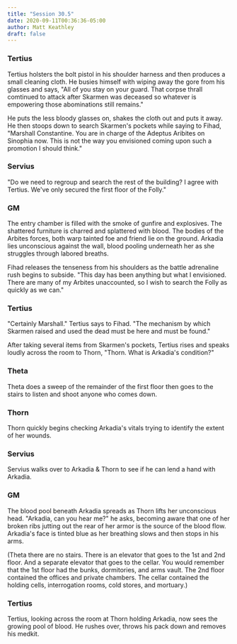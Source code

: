 ```yaml
---
title: "Session 30.5"
date: 2020-09-11T00:36:36-05:00
author: Matt Keathley
draft: false
---
```


### Tertius
Tertius holsters the bolt pistol in his shoulder harness and then produces a small cleaning cloth. He busies himself with wiping away the gore from his glasses and says, "All of you stay on your guard. That corpse thrall comtinued to attack after Skarmen was deceased so whatever is empowering those abominations still remains."

He puts the less bloody glasses on,  shakes the cloth out and puts it away. He then stoops down to search Skarmen's pockets while saying to Fihad, "Marshall Constantine. You are in charge of the Adeptus Aribites on Sinophia now. This is not the way you envisioned coming upon such a promotion I should think."

### Servius
"Do we need to regroup and search the rest of the building? I agree with Tertius. We've only secured the first floor of the Folly."

### GM
The entry chamber is filled with the smoke of gunfire and explosives. The shattered furniture is charred and splattered with blood. The bodies of the Arbites forces, both warp tainted foe and friend lie on the ground. Arkadia lies unconscious against the wall, blood pooling underneath her as she struggles through labored breaths.

Fihad releases the tenseness from his shoulders as the battle adrenaline rush begins to subside. "This day has been anything but what I envisioned. There are many of my Arbites unaccounted, so I wish to search the Folly as quickly as we can."

### Tertius
"Certainly Marshall." Tertius says to Fihad. "The mechanism by which Skarmen raised and used the dead must be here and must be found."

After taking several items from Skarmen's pockets, Tertius rises and speaks loudly across the room to Thorn, "Thorn. What is Arkadia's condition?"

### Theta
Theta does a sweep of the remainder of the first floor then goes to the stairs to listen and shoot anyone who comes down. 

### Thorn
Thorn quickly begins checking Arkadia's vitals trying to identify the extent of her wounds.

### Servius
Servius walks over to Arkadia & Thorn to see if he can lend a hand with Arkadia.

### GM
The blood pool beneath Arkadia spreads as Thorn lifts her unconscious head. "Arkadia, can you hear me?" he asks, becoming aware that one of her broken ribs jutting out the rear of her armor is the source of the blood flow. Arkadia's face is tinted blue as her breathing slows and then stops in his arms.

(Theta there are no stairs. There is an elevator that goes to the 1st and  2nd floor. And a separate elevator that goes to the cellar. You would remember that the 1st floor had the bunks, dormitories, and arms vault. The 2nd floor contained the offices and private chambers. The cellar contained the holding cells, interrogation rooms, cold stores, and mortuary.)

### Tertius
Tertius, looking across the room at Thorn holding Arkadia, now sees the growing pool of blood. He rushes over, throws his pack down and removes his medkit. 

